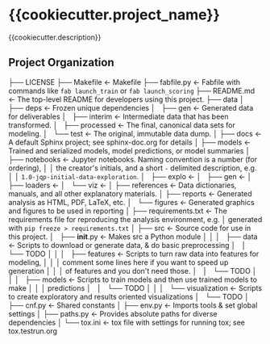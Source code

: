 {{cookiecutter.project_name}}
==============================

{{cookiecutter.description}}

Project Organization
------------


├── LICENSE
├── Makefile           <- Makefile
├── fabfile.py         <- Fabfile with commands like `fab launch_train` or `fab launch_scoring`
├── README.md          <- The top-level README for developers using this project.
├── data
│   ├── deps           <- Frozen unique dependencies
│   ├── gen            <- Generated data for deliverables
│   ├── interim        <- Intermediate data that has been transformed.
│   ├── processed      <- The final, canonical data sets for modeling.
│   └── test           <- The original, immutable data dump.
│
├── docs               <- A default Sphinx project; see sphinx-doc.org for details
│
├── models             <- Trained and serialized models, model predictions, or model summaries
│
├── notebooks          <- Jupyter notebooks. Naming convention is a number (for ordering),
│   │                     the creator's initials, and a short `-` delimited description, e.g.
│   │                     `1.0-jqp-initial-data-exploration`.
│   ├── explo          <-
│   ├── gen            <-
│   ├── loaders        <-
│   └── viz            <-
│
├── references         <- Data dictionaries, manuals, and all other explanatory materials.
│
├── reports            <- Generated analysis as HTML, PDF, LaTeX, etc.
│   └── figures        <- Generated graphics and figures to be used in reporting
│
├── requirements.txt   <- The requirements file for reproducing the analysis environment, e.g.
│                         generated with `pip freeze > requirements.txt`
│
├── src                <- Source code for use in this project.
│   ├── __init__.py    <- Makes src a Python module
│   │
│   ├── data           <- Scripts to download or generate data, & do basic preprocessing
│   │   └── TODO
│   │
│   ├── features       <- Scripts to turn raw data into features for modeling,
│   │   │                 comment some lines here if you want to speed up generation
│   │   │                 of features and you don't need those.
│   │   └── TODO
│   │
│   ├── models         <- Scripts to train models and then use trained models to make
│   │   │                 predictions
│   │   └── TODO
│   │
│   └── visualization  <- Scripts to create exploratory and results oriented visualizations
│       └── TODO
│
├── cnf.py             <- Shared constants
│
├── env.py             <- Imports tools & set global settings
│
├── paths.py           <- Provides absolute paths for diverse dependencies
│
└── tox.ini            <- tox file with settings for running tox; see tox.testrun.org
